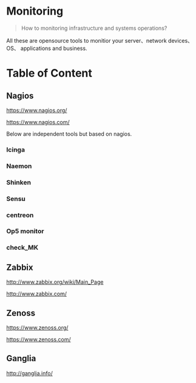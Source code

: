 # Monitoring

> How to monitoring infrastructure and systems operations?

All these are opensource tools to monitior your server、network devices、OS、 applications and business.

# Table of Content

## Nagios

<https://www.nagios.org/>

<https://www.nagios.com/>

Below are independent tools but based on nagios.

### Icinga

### Naemon

### Shinken

### Sensu

### centreon

### Op5 monitor

### check_MK

## Zabbix

<http://www.zabbix.org/wiki/Main_Page>

<http://www.zabbix.com/>

## Zenoss

<https://www.zenoss.org/>

<https://www.zenoss.com/>

## Ganglia

<http://ganglia.info/>
